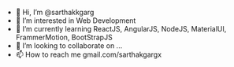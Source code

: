 - 👋 Hi, I’m @sarthakkgarg
- 👀 I’m interested in Web Development
- 🌱 I’m currently learning ReactJS, AngularJS, NodeJS, MaterialUI, FrammerMotion, BootStrapJS
- 💞️ I’m looking to collaborate on ...
- 📫 How to reach me gmail.com/sarthakgargx

<!---
sarthakkgarg/sarthakkgarg is a ✨ special ✨ repository because its `README.md` (this file) appears on your GitHub profile.
You can click the Preview link to take a look at your changes.
--->
